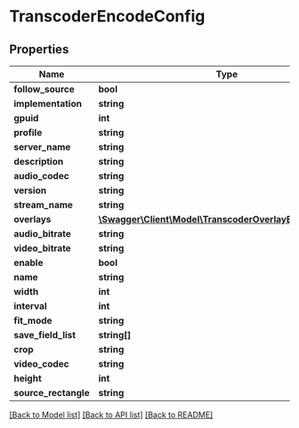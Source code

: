 # TranscoderEncodeConfig

## Properties
Name | Type | Description | Notes
------------ | ------------- | ------------- | -------------
**follow_source** | **bool** |  | 
**implementation** | **string** |  | 
**gpuid** | **int** |  | 
**profile** | **string** |  | 
**server_name** | **string** |  | 
**description** | **string** |  | 
**audio_codec** | **string** |  | 
**version** | **string** |  | 
**stream_name** | **string** |  | 
**overlays** | [**\Swagger\Client\Model\TranscoderOverlayEncodeConfig[]**](TranscoderOverlayEncodeConfig.md) |  | 
**audio_bitrate** | **string** |  | 
**video_bitrate** | **string** |  | 
**enable** | **bool** |  | 
**name** | **string** |  | 
**width** | **int** |  | 
**interval** | **int** |  | 
**fit_mode** | **string** |  | 
**save_field_list** | **string[]** |  | [optional] 
**crop** | **string** |  | 
**video_codec** | **string** |  | 
**height** | **int** |  | 
**source_rectangle** | **string** |  | 

[[Back to Model list]](../README.md#documentation-for-models) [[Back to API list]](../README.md#documentation-for-api-endpoints) [[Back to README]](../README.md)


